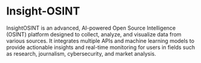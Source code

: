 # Insight-OSINT
InsightOSINT is an advanced, AI-powered Open Source Intelligence (OSINT) platform designed to collect, analyze, and visualize data from various sources. It integrates multiple APIs and machine learning models to provide actionable insights and real-time monitoring for users in fields such as research, journalism, cybersecurity, and market analysis.
